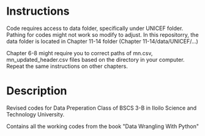 # Instructions
Code requires access to data folder, specifically under UNICEF folder. Pathing for codes might not work so modify to adjust. In this repositorry, the data folder is located in Chapter 11-14 folder (Chapter 11-14/data/UNICEF/...)
  
  Chapter 6-8 might require you to correct paths of mn.csv, mn_updated_header.csv files based on the directory in your computer.
  Repeat the same instructions on other chapters.

# Description
Revised codes for Data Preperation Class of BSCS 3-B in Iloilo Science and Technology University.

Contains all the working codes from the book "Data Wrangling With Python"
